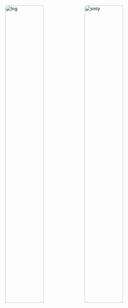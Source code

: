 <img style="display: inline-block;border-radius: 10px;width:49%;margin:0;padding:0;" src="https://github-readme-stats.vercel.app/api/top-langs/?username=mizunoshota2001&layout=compact&theme=chartreuse-dark" alt="lng">
<img style="display: inline-block;border-radius: 10px;width:49%;margin:0;padding:0;" src="https://github-profile-summary-cards.vercel.app/api/cards/profile-details?username=mizunoshota2001&theme=chartreuse_dark" alt="smly">
